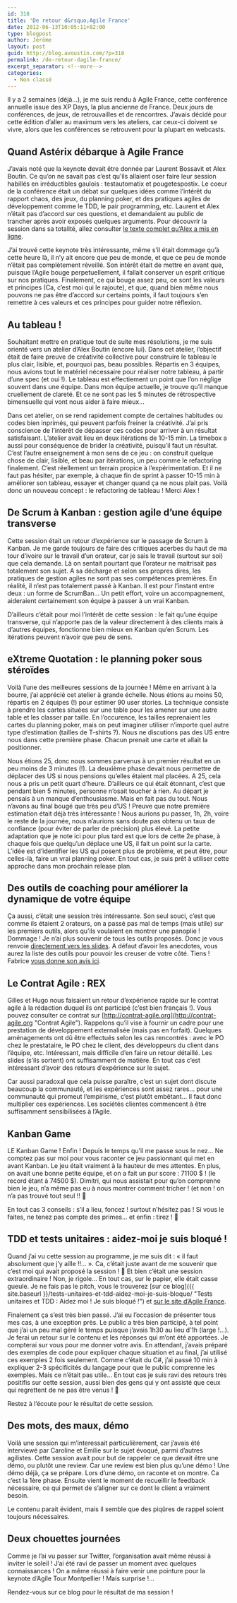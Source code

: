 ```yaml
---
id: 318
title: 'De retour d&rsquo;Agile France'
date: 2012-06-13T10:05:11+02:00
type: blogpost
author: Jérôme
layout: post
guid: http://blog.avoustin.com/?p=318
permalink: /de-retour-dagile-france/
excerpt_separator: <!--more-->
categories:
  - Non classé
---
```


Il y a 2 semaines (déjà&#8230;), je me suis rendu à Agile France, cette conférence annuelle issue des XP Days, la plus ancienne de France. Deux jours de conférences, de jeux, de retrouvailles et de rencontres. J&rsquo;avais décidé pour cette édition d&rsquo;aller au maximum vers les ateliers, car ceux-ci doivent se vivre, alors que les conférences se retrouvent pour la plupart en webcasts.<!--more-->

## Quand Astérix débarque à Agile France

J&rsquo;avais noté que la keynote devait être donnée par Laurent Bossavit et Alex Boutin. Ce qu&rsquo;on ne savait pas c&rsquo;est qu&rsquo;ils allaient oser faire leur session habillés en irréductibles gaulois : testautomatix et pougetespostix. Le coeur de la conférence était un débat sur quelques idées comme l&rsquo;intérêt du rapport chaos, des jeux, du planning poker, et des pratiques agiles de développement comme le TDD, le pair programming, etc. Laurent et Alex n&rsquo;était pas d&rsquo;accord sur ces questions, et demandaient au public de trancher après avoir exposés quelques arguments. Pour découvrir la session dans sa totalité, allez consulter [le texte complet qu&rsquo;Alex a mis en ligne](http://www.agilex.fr/2012/06/agile-france-le-combat-des-chefs/ "Le combat des chefs").

J&rsquo;ai trouvé cette keynote très intéressante, même s&rsquo;il était dommage qu&rsquo;à cette heure là, il n&rsquo;y ait encore que peu de monde, et que ce peu de monde n&rsquo;était pas complètement réveillé. Son intérêt était de mettre en avant que, puisque l&rsquo;Agile bouge perpetuellement, il fallait conserver un esprit critique sur nos pratiques. Finalement, ce qui bouge assez peu, ce sont les valeurs et principes (Ca, c&rsquo;est moi qui le rajoute), et que, quand bien même nous pouvons ne pas être d&rsquo;accord sur certains points, il faut toujours s&rsquo;en remettre à ces valeurs et ces principes pour guider notre réflexion.

## Au tableau !

Souhaitant mettre en pratique tout de suite mes résolutions, je me suis orienté vers un atelier d&rsquo;Alex Boutin (encore lui). Dans cet atelier, l&rsquo;objectif était de faire preuve de créativité collective pour construire le tableau le plus clair, lisible, et, pourquoi pas, beau possibles. Répartis en 3 équipes, nous avions tout le matériel nécessaire pour réaliser notre tableau, à partir d&rsquo;une spec (et oui !). Le tableau est effectiement un point que l&rsquo;on néglige souvent dans une équipe. Dans mon équipe actuelle, je trouve qu&rsquo;il manque cruellement de clareté. Et ce ne sont pas les 5 minutes de rétrospective bimensuelle qui vont nous aider à faire mieux&#8230;

Dans cet atelier, on se rend rapidement compte de certaines habitudes ou codes bien inprimés, qui peuvent parfois freiner la créativité. J&rsquo;ai pris conscience de l&rsquo;intérêt de dépasser ces codes pour arriver à un résultat satisfaisant. L&rsquo;atelier avait lieu en deux itérations de 10-15 min. La timebox a aussi pour conséquence de brider la créativité, puisqu&rsquo;il faut un résultat. C&rsquo;est l&rsquo;autre enseignement à mon sens de ce jeu : on construit quelque chose de clair, lisible, et beau par itérations, un peu comme le refactoring finalement. C&rsquo;est réellement un terrain propice à l&rsquo;expérimentation. Et il ne faut pas hésiter, par exemple, à chaque fin de sprint à passer 10-15 min à améliorer son tableau, essayer et changer quand ça ne nous plait pas. Voilà donc un nouveau concept : le refactoring de tableau ! Merci Alex !

## De Scrum à Kanban : gestion agile d&rsquo;une équipe transverse

Cette session était un retour d&rsquo;expérience sur le passage de Scrum à Kanban. Je me garde toujours de faire des critiques acerbes du haut de ma tour d&rsquo;ivoire sur le travail d&rsquo;un orateur, car je sais le travail (surtout sur soi) que cela demande. Là on sentait pourtant que l&rsquo;orateur ne maitrisait pas totalement son sujet. A sa décharge et selon ses propres dires, les pratiques de gestion agiles ne sont pas ses compétences premières. En réalité, il n&rsquo;est pas totalement passé à Kanban. Il est pour l&rsquo;instant entre deux : un forme de ScrumBan&#8230; Un petit effort, voire un accompagnement, aideraient certainement son équipe à passer à un vrai Kanban.

D&rsquo;ailleurs c&rsquo;était pour moi l&rsquo;intérêt de cette session : le fait qu&rsquo;une équipe transverse, qui n&rsquo;apporte pas de la valeur directement à des clients mais à d&rsquo;autres équipes, fonctionne bien mieux en Kanban qu&rsquo;en Scrum. Les itérations peuvent n&rsquo;avoir que peu de sens.

## eXtreme Quotation : le planning poker sous stéroïdes

Voilà l&rsquo;une des meilleures sessions de la journée ! Même en arrivant à la bourre, j&rsquo;ai apprécié cet atelier à grande échelle. Nous étions au moins 50, répartis en 2 équipes (!) pour estimer 90 user stories. La technique consiste à prendre les cartes situées sur une table pour les amener sur une autre table et les classer par taille. En l&rsquo;occurence, les tailles reprenaient les cartes du planning poker, mais on peut imaginer utiliser n&rsquo;importe quel autre type d&rsquo;estimation (tailles de T-shirts ?). Nous ne discutions pas des US entre nous dans cette première phase. Chacun prenait une carte et allait la positionner.

Nous étions 25, donc nous sommes parvenus à un premier résultat en un peu moins de 3 minutes (!). La deuxième phase devait nous permettre de déplacer des US si nous pensions qu&rsquo;elles étaient mal placées. A 25, cela nous a pris un petit quart d&rsquo;heure. D&rsquo;ailleurs ce qui était étonnant, c&rsquo;est que pendant bien 5 minutes, personne n&rsquo;osait toucher à rien. Au départ je pensais à un manque d&rsquo;enthousiasme. Mais en fait pas du tout. Nous n&rsquo;avons au final bougé que très peu d&rsquo;US ! Preuve que notre première estimation était déjà très intéressante ! Nous aurions pu passer, 1h, 2h, voire le reste de la journée, nous n&rsquo;aurions sans doute pas obtenu un taux de confiance (pour éviter de parler de précision) plus élevé. La petite adaptation que je note ici pour plus tard est que lors de cette 2e phase, à chaque fois que quelqu&rsquo;un déplace une US, il fait un point sur la carte. L&rsquo;idée est d&rsquo;identifier les US qui posent plus de problème, et peut être, pour celles-là, faire un vrai planning poker. En tout cas, je suis prêt à utiliser cette approche dans mon prochain release plan.

## Des outils de coaching pour améliorer la dynamique de votre équipe

Ça aussi, c&rsquo;était une session très intéressante. Son seul souci, c&rsquo;est que comme ils étaient 2 orateurs, on a passé pas mal de temps (mais utile) sur les premiers outils, alors qu&rsquo;ils voulaient en montrer une panoplie ! Dommage ! Je n&rsquo;ai plus souvenir de tous les outils proposés. Donc je vous renvoie [directement vers les slides](http://www.slideshare.net/jfhelie/agile-france2012-des-outils-de-coaching-pour-amliorer-la-dynamique-de-votre-quipe "Outils de coaching"). A défaut d&rsquo;avoir les anecdotes, vous aurez la liste des outils pour pouvoir les creuser de votre côté. Tiens ! Fabrice [vous donne son avis ici](http://agilarium.blogspot.fr/2012/06/agile-france-2012-des-outils-de.html "Agilarium : outils de coaching").

## Le Contrat Agile : REX

Gilles et Hugo nous faisaient un retour d&rsquo;expérience rapide sur le contrat agile à la rédaction duquel ils ont participé (c&rsquo;est bien français !). Vous pouvez consulter ce contrat sur [http://contrat-agile.org](http://contrat-agile.org "Contrat Agile"). Rappelons qu&rsquo;il vise à fournir un cadre pour une prestation de développement externalisée (mais pas en forfait). Quelques aménagements ont dû être effectués selon les cas rencontrés : avec le PO chez le prestataire, le PO chez le client, des développeurs du client dans l&rsquo;équipe, etc. Intéressant, mais difficile d&rsquo;en faire un retour détaillé. Les slides (s&rsquo;ils sortent) ont suffisamment de matière. En tout cas c&rsquo;est intéressant d&rsquo;avoir des retours d&rsquo;expérience sur le sujet.

Car aussi paradoxal que cela puisse paraître, c&rsquo;est un sujet dont discute beaucoup la communauté, et les expériences sont assez rares&#8230; pour une communauté qui promeut l&#8217;empirisme, c&rsquo;est plutôt embêtant&#8230; Il faut donc multiplier ces expériences. Les sociétés clientes commencent à être suffisamment sensibilisées à l&rsquo;Agile.

## Kanban Game

LE Kanban Game ! Enfin ! Depuis le temps qu&rsquo;il me passe sous le nez&#8230; Ne comptez pas sur moi pour vous raconter ce jeu passionnant qui met en avant Kanban. Le jeu était vraiment à la hauteur de mes attentes. En plus, on avait une bonne petite équipe, et on a fait un pur score : 71100 $ ! (le record étant à 74500 $). Dimitri, qui nous assistait pour qu&rsquo;on comprenne bien le jeu, n&rsquo;a même pas eu à nous montrer comment tricher ! (et non ! on n&rsquo;a pas trouvé tout seul !! 🙂

En tout cas 3 conseils : s&rsquo;il a lieu, foncez ! surtout n&rsquo;hésitez pas ! Si vous le faites, ne tenez pas compte des primes&#8230; et enfin : tirez ! 🙂

## TDD et tests unitaires : aidez-moi je suis bloqué !

Quand j&rsquo;ai vu cette session au programme, je me suis dit : « il faut absolument que j&rsquo;y aille !!&#8230; ». Ca, c&rsquo;était juste avant de me souvenir que c&rsquo;est moi qui avait proposé la session ! 🙂 Et bien c&rsquo;était une session extraordinaire ! Non, je rigole&#8230; En tout cas, sur le papier, elle était casse gueule. Je ne fais pas le pitch, vous le trouverez [sur ce blog]({{ site.baseurl }}/tests-unitaires-et-tdd-aidez-moi-je-suis-bloque/ "Tests unitaires et TDD : Aidez moi ! Je suis bloqué !") et [sur le site d&rsquo;Agile France](http://conf.agile-france.org/?speakers=tests-unitaires-et-tdd-je-suis-bloque-aidez-moi "Session TDD TU").

Finalement ça s&rsquo;est très bien passé. J&rsquo;ai eu l&rsquo;occasion de présenter tous mes cas, à une exception près. Le public a très bien participé, à tel point que j&rsquo;ai un peu mal géré le temps puisque j&rsquo;avais 1h30 au lieu d&rsquo;1h (large !&#8230;). Je ferai un retour sur le contenu et les réponses qui m&rsquo;ont été apportées. Je compterai sur vous pour me donner votre avis. En attendant, j&rsquo;avais préparé des exemples de code pour expliquer chaque situation et au final, j&rsquo;ai utilisé ces exemples 2 fois seulement. Comme c&rsquo;était du C#, j&rsquo;ai passé 10 min à expliquer 2-3 spécificités du langage pour que le public comprenne les exemples. Mais ce n&rsquo;était pas utile&#8230; En tout cas je suis ravi des retours très positifis sur cette session, aussi bien des gens qui y ont assisté que ceux qui regrettent de ne pas être venus ! 🙂

Restez à l&rsquo;écoute pour le résultat de cette session.

## Des mots, des maux, démo

Voilà une session qui m&rsquo;interessait particulièrement, car j&rsquo;avais été interviewé par Caroline et Emilie sur le sujet évoqué, parmi d&rsquo;autres agilistes. Cette session avait pour but de rappeler ce que devait être une démo, ou plutôt une review. Car une review est bien plus qu&rsquo;une démo ! Une démo déjà, ça se prépare. Lors d&rsquo;une démo, on raconte et on montre. Ca c&rsquo;est la 1ère phase. Ensuite vient le moment de recueillir le feedback nécessaire, ce qui permet de s&rsquo;aligner sur ce dont le client a vraiment besoin.

Le contenu parait évident, mais il semble que des piqûres de rappel soient toujours nécessaires.

## Deux chouettes journées

Comme je l&rsquo;ai vu passer sur Twitter, l&rsquo;organisation avait même réussi à inviter le soleil ! J&rsquo;ai été ravi de passer un moment avec quelques connaissances ! On a même réussi à faire venir une pointure pour la keynote d&rsquo;Agile Tour Montpellier ! Mais surprise !&#8230;

Rendez-vous sur ce blog pour le résultat de ma session !

